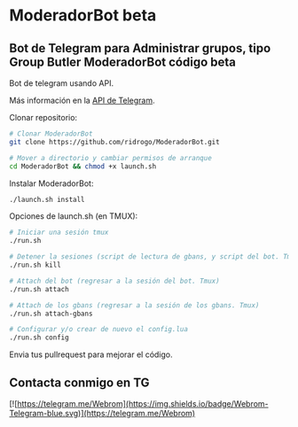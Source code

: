 # ModeradorBot beta
Bot de Telegram para Administrar grupos, tipo Group Butler
ModeradorBot código beta
-------------------------
Bot de telegram usando API.

Más información en la [API de Telegram](https://core.telegram.org/bots/api).


Clonar repositorio:

```bash
# Clonar ModeradorBot
git clone https://github.com/ridrogo/ModeradorBot.git
```
```bash
# Mover a directorio y cambiar permisos de arranque
cd ModeradorBot && chmod +x launch.sh
```
Instalar ModeradorBot: 

```bash
./launch.sh install
```

Opciones de launch.sh (en TMUX):

```bash
# Iniciar una sesión tmux
./run.sh

# Detener la sesiones (script de lectura de gbans, y script del bot. Tmux)
./run.sh kill

# Attach del bot (regresar a la sesión del bot. Tmux)
./run.sh attach

# Attach de los gbans (regresar a la sesión de los gbans. Tmux)
./run.sh attach-gbans

# Configurar y/o crear de nuevo el config.lua
./run.sh config

```



Envia tus pullrequest para mejorar el código.



Contacta conmigo en TG
--------------------
[![https://telegram.me/Webrom](https://img.shields.io/badge/Webrom-Telegram-blue.svg)](https://telegram.me/Webrom)
